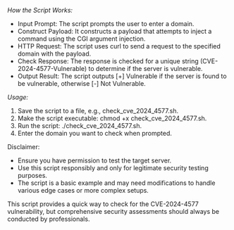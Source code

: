 *How the Script Works:*
- Input Prompt: The script prompts the user to enter a domain.
- Construct Payload: It constructs a payload that attempts to inject a command using the CGI argument injection.
- HTTP Request: The script uses curl to send a request to the specified domain with the payload.
- Check Response: The response is checked for a unique string (CVE-2024-4577-Vulnerable) to determine if the server is vulnerable.
- Output Result: The script outputs [+] Vulnerable if the server is found to be vulnerable, otherwise [-] Not Vulnerable.


*Usage:*
1. Save the script to a file, e.g., check_cve_2024_4577.sh.
2. Make the script executable: chmod +x check_cve_2024_4577.sh.
3. Run the script: ./check_cve_2024_4577.sh.
4. Enter the domain you want to check when prompted.

Disclaimer:
- Ensure you have permission to test the target server.
- Use this script responsibly and only for legitimate security testing purposes.
- The script is a basic example and may need modifications to handle various edge cases or more complex setups.

This script provides a quick way to check for the CVE-2024-4577 vulnerability, but comprehensive security assessments should always be conducted by professionals.
